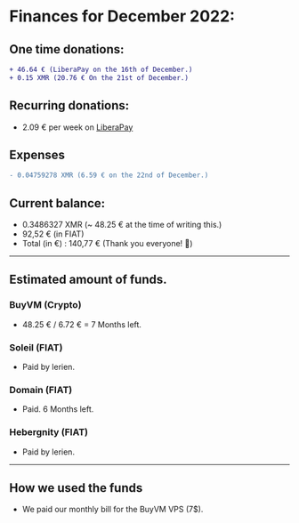 # Finances for December 2022:

## One time donations:

```diff
+ 46.64 € (LiberaPay on the 16th of December.) 
+ 0.15 XMR (20.76 € On the 21st of December.)
```

## Recurring donations:

- 2.09 € per week on [LiberaPay](https://liberapay.com/ProjectSegfault)

## Expenses

```diff
- 0.04759278 XMR (6.59 € on the 22nd of December.)
```

## Current balance:

* 0.3486327 XMR (~ 48.25 € at the time of writing this.)
* 92,52 €  (in FIAT)
* Total (in €) : 140,77 € (Thank you everyone! 🎉)
 
----------------------

## Estimated amount of funds.

### BuyVM (Crypto)

* 48.25 € / 6.72 € = 7 Months left.

### Soleil (FIAT)

* Paid by lerien.

### Domain (FIAT)

* Paid. 6 Months left.

### Hebergnity (FIAT)

* Paid by lerien.

----------------------

## How we used the funds

- We paid our monthly bill for the BuyVM VPS (7$).
